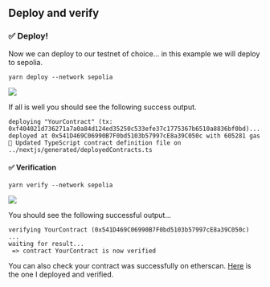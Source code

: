 ## Deploy and verify

### ✅ Deploy!

Now we can deploy to our testnet of choice... in this example we will deploy to sepolia.

```
yarn deploy --network sepolia
```

![](/images/TheGraph-ScaffoldEth2/section-2/2_3_1.png)

If all is well you should see the following success output.

```
deploying "YourContract" (tx: 0xf404021d736271a7a0a84d124ed35250c533efe37c1775367b6510a8836bf0bd)...: deployed at 0x541D469C06990B7F0bd5103b57997cE8a39C050c with 605281 gas
📝 Updated TypeScript contract definition file on ../nextjs/generated/deployedContracts.ts
```

#### ✅ Verification

```
yarn verify --network sepolia
```

![](/images/TheGraph-ScaffoldEth2/section-2/2_3_2.png)

You should see the following successful output...

```
verifying YourContract (0x541D469C06990B7F0bd5103b57997cE8a39C050c) ...
waiting for result...
 => contract YourContract is now verified
```

You can also check your contract was successfully on etherscan. [Here](https://sepolia.etherscan.io/address/0x541D469C06990B7F0bd5103b57997cE8a39C050c#code) is the one I deployed and verified.
